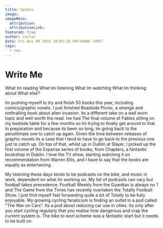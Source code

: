 ```yaml
---
title: Update
image:
imageMeta:
  attribution:
  attributionLink:
featured: true
author: carlos
date: Fri Nov 09 2018 20:05:28 GMT+0000 (GMT)
tags:
  - new
---
```


# Write Me

What Im reading
What Im listening 
What Im watching
What Im thinking about
What else?


Im pushing myself to try and finish 50 books this year, including comics/graphic novels. I just finished Roadside Picnic, a strange and enthralling book about alien invasion. Its a different take on a well worn topic and well worth the read. Ive had The final volume of Fables sitting on my bedside table for a few months so Im trying to finally get around to that. In preparation and because its been so long, Im going back to the penultimate one to catch up again. Given the time between releases of graphic novels its a case that I tend to have to go back to the previous one just to catch up. On top of that, whilst up in Dublin at Slayer, I picked up the first volume of the Expanse series of books, from Chapters, a fantastic bookshop in Dublin. I love the TV show, starting watching it on recommendation from Warren Ellis, and I have to say that the books are equally as entertaining. 

My listening these days tends to be podcasts on the bike, and music in work, dependent on what Im working on. My list of podcasts can vary but football takes precedence. Football Weekly from the Guardian is always no 1 and The Game from the Times has recently overtaken the Totally Football Show. I just find myself fast forwarding quite a bit of Totally to be fully enjoyable. My growing cycling fanaticism is finding an outlet in a pod called "The War on Cars". Its a pod about reducing car use in cities. Its only after you start cycling regularly that you realise how dangerous and crap the current system is. The bike to worl scheme was a fantastic start but it needs to be built on. 

 
